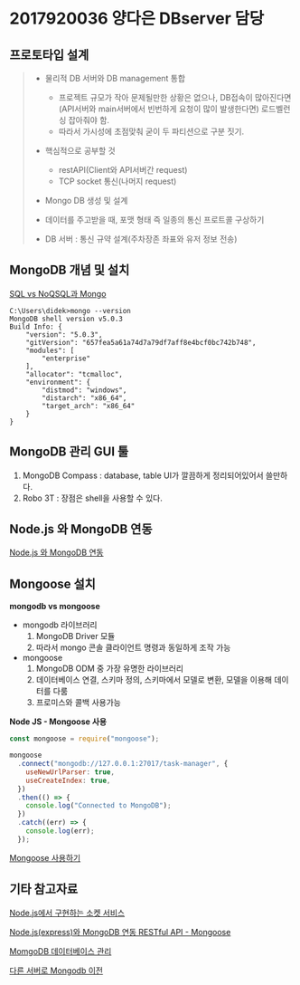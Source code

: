 2017920036 양다은 DBserver 담당
==================
프로토타입 설계
-----------------
>- 물리적 DB 서버와 DB management 통합   
>   * 프로젝트 규모가 작아 문제될만한 상황은 없으나, DB접속이 많아진다면(API서버와 main서버에서 빈번하게 요청이 많이 발생한다면) 로드벨런싱 잡아줘야 함.   
>   * 따라서 가시성에 초점맞춰 굳이 두 파티션으로 구분 짓기.
> 
>- 핵심적으로 공부할 것
>   * restAPI(Client와 API서버간 request)
>   * TCP socket 통신(나머지 request)
>
>- Mongo DB 생성 및 설계
>
>- 데이터를 주고받을 때, 포맷 형태 즉 일종의 통신 프로트콜 구상하기
>
>- DB 서버 : 통신 규약 설계(주차장존 좌표와 유저 정보 전송)  

MongoDB 개념 및 설치
-----------------
[SQL vs NoQSQL과 Mongo](https://velog.io/@ckstn0777/MongoDB%EB%9E%80)
```
C:\Users\didek>mongo --version
MongoDB shell version v5.0.3
Build Info: {
    "version": "5.0.3",
    "gitVersion": "657fea5a61a74d7a79df7aff8e4bcf0bc742b748",
    "modules": [
        "enterprise"
    ],
    "allocator": "tcmalloc",
    "environment": {
        "distmod": "windows",
        "distarch": "x86_64",
        "target_arch": "x86_64"
    }
}
```
MongoDB 관리 GUI 툴
-----------------
1. MongoDB Compass : database, table UI가 깔끔하게 정리되어있어서 쓸만하다.
2. Robo 3T : 장점은 shell을 사용할 수 있다.

Node.js 와 MongoDB 연동 
-----------------
[Node.js 와 MongoDB 연동](https://velog.io/@ckstn0777/MongoDB%EB%A5%BC-%EC%82%AC%EC%9A%A9%ED%95%B4%EB%B3%B4%EC%9E%90)

Mongoose 설치
-----------------
**mongodb vs mongoose**   

- mongodb 라이브러리
    1. MongoDB Driver 모듈
    2. 따라서 mongo 콘솔 클라이언트 명령과 동일하게 조작 가능
- mongoose
    1. MongoDB ODM 중 가장 유명한 라이브러리
    2. 데이터베이스 연결, 스키마 정의, 스키마에서 모델로 변환, 모델을 이용해 데이터를 다룸
    3. 프로미스와 콜백 사용가능

**Node JS - Mongoose 사용**
```js
const mongoose = require("mongoose");

mongoose
  .connect("mongodb://127.0.0.1:27017/task-manager", {
    useNewUrlParser: true,
    useCreateIndex: true,
  })
  .then(() => {
    console.log("Connected to MongoDB");
  })
  .catch((err) => {
    console.log(err);
  });
```
[Mongoose 사용하기](https://velog.io/@ckstn0777/Mongoose-%EC%82%AC%EC%9A%A9%ED%95%98%EA%B8%B0)

기타 참고자료 
-----------------
[Node.js에서 구현하는 소켓 서비스](https://mylko72.gitbooks.io/node-js/content/chapter8/intro.html)

[Node.js(express)와 MongoDB 연동 RESTful API - Mongoose](https://poiemaweb.com/mongoose)

[MomgoDB 데이터베이스 관리](https://c5ecbb38d638.gitbooks.io/mongodb-install-manual/content/b370_c774_d130_bca0_c774_c2a4_ad00_b9ac.html)

[다른 서버로 Mongodb 이전](https://novemberde.github.io/post/2017/07/01/Mongodb_transport/)